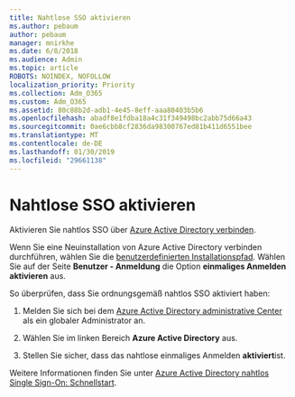 ```yaml
---
title: Nahtlose SSO aktivieren
ms.author: pebaum
author: pebaum
manager: mnirkhe
ms.date: 6/8/2018
ms.audience: Admin
ms.topic: article
ROBOTS: NOINDEX, NOFOLLOW
localization_priority: Priority
ms.collection: Adm_O365
ms.custom: Adm_O365
ms.assetid: 80c88b2d-adb1-4e45-8eff-aaa80403b5b6
ms.openlocfilehash: abadf8e1fdba18a4c31f349498bc2abb75d66a43
ms.sourcegitcommit: 0ae6cbb8cf2836da98300767ed81b411d6551bee
ms.translationtype: MT
ms.contentlocale: de-DE
ms.lasthandoff: 01/30/2019
ms.locfileid: "29661138"
---
```

# <a name="how-to-enable-seamless-sso"></a>Nahtlose SSO aktivieren

Aktivieren Sie nahtlos SSO über [Azure Active Directory verbinden](https://docs.microsoft.com/azure/active-directory/connect/active-directory-aadconnect).
  
Wenn Sie eine Neuinstallation von Azure Active Directory verbinden durchführen, wählen Sie die [benutzerdefinierten Installationspfad](https://docs.microsoft.com/azure/active-directory/connect/active-directory-aadconnect-get-started-custom). Wählen Sie auf der Seite **Benutzer - Anmeldung** die Option **einmaliges Anmelden aktivieren** aus. 
  
So überprüfen, dass Sie ordnungsgemäß nahtlos SSO aktiviert haben:
  
1. Melden Sie sich bei dem [Azure Active Directory administrative Center](https://aad.portal.azure.com) als ein globaler Administrator an. 
    
2. Wählen Sie im linken Bereich **Azure Active Directory** aus. 
    
3. Stellen Sie sicher, dass das nahtlose einmaliges Anmelden **aktiviert**ist.
    
Weitere Informationen finden Sie unter [Azure Active Directory nahtlos Single Sign-On: Schnellstart](https://docs.microsoft.com/azure/active-directory/connect/active-directory-aadconnect-sso-quick-start).
  

